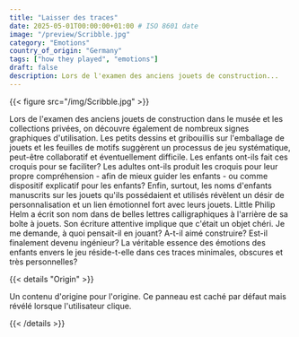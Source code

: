 ```yaml
---
title: "Laisser des traces"
date: 2025-05-01T00:00:00+01:00 # ISO 8601 date
image: "/preview/Scribble.jpg"
category: "Emotions"
country_of_origin: "Germany"
tags: ["how they played", "emotions"]
draft: false
description: Lors de l'examen des anciens jouets de construction...
---
```




{{< figure src="/img/Scribble.jpg"  >}}

Lors de l'examen des anciens jouets de construction dans le musée et les collections privées, on découvre également de nombreux signes graphiques d'utilisation. Les petits dessins et gribouillis sur l'emballage de jouets et les feuilles de motifs suggèrent un processus de jeu systématique, peut-être collaboratif et éventuellement difficile. Les enfants ont-ils fait ces croquis pour se faciliter? Les adultes ont-ils produit les croquis pour leur propre compréhension - afin de mieux guider les enfants - ou comme dispositif explicatif pour les enfants? Enfin, surtout, les noms d'enfants manuscrits sur les jouets qu'ils possédaient et utilisés révèlent un désir de personnalisation et un lien émotionnel fort avec leurs jouets. Little Philip Helm a écrit son nom dans de belles lettres calligraphiques à l'arrière de sa boîte à jouets. Son écriture attentive implique que c'était un objet chéri. Je me demande, à quoi pensait-il en jouant? A-t-il aimé construire? Est-il finalement devenu ingénieur? La véritable essence des émotions des enfants envers le jeu réside-t-elle dans ces traces minimales, obscures et très personnelles?

{{< details "Origin" >}}

Un contenu d'origine pour l'origine. Ce panneau est caché par défaut mais révélé lorsque l'utilisateur clique.

{{< /details >}}

